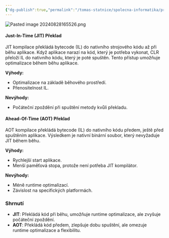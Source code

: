 ```yaml
---
{"dg-publish":true,"permalink":"/tomas-statnice/spolecna-informatika/programovaci-jazyk/behove-prostredi/jit-a-aot/","tags":["tomas","spolecna_informatika","programovaci_jazyky"],"noteIcon":""}
---
```


![Pasted image 20240828165526.png](/img/user/Pasted%20image%2020240828165526.png)
#### Just-In-Time (JIT) Překlad
JIT kompilace překládá bytecode (IL) do nativního strojového kódu až při běhu aplikace. Když aplikace narazí na kód, který je potřeba vykonat, CLR přeloží IL do nativního kódu, který je poté spuštěn. Tento přístup umožňuje optimalizace během běhu aplikace.

**Výhody:**
- Optimalizace na základě běhového prostředí.
- Přenositelnost IL.

**Nevýhody:**
- Počáteční zpoždění při spuštění metody kvůli překladu.

#### Ahead-Of-Time (AOT) Překlad
AOT kompilace překládá bytecode (IL) do nativního kódu předem, ještě před spuštěním aplikace. Výsledkem je nativní binární soubor, který nevyžaduje JIT během běhu.

**Výhody:**
- Rychlejší start aplikace.
- Menší paměťová stopa, protože není potřeba JIT kompilátor.

**Nevýhody:**
- Méně runtime optimalizací.
- Závislost na specifických platformách.

### Shrnutí
- **JIT**: Překládá kód při běhu, umožňuje runtime optimalizace, ale zvyšuje počáteční zpoždění.
- **AOT**: Překládá kód předem, zlepšuje dobu spuštění, ale omezuje runtime optimalizace a flexibilitu.